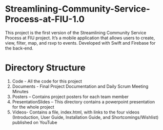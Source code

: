 # Streamlining-Community-Service-Process-at-FIU-1.0

This project is the first version of the Streamlining Community Service Process at FIU project. It’s a mobile application that allows users to create, view, filter, map, and rsvp to events. Developed with Swift and Firebase for the back-end.

# Directory Structure
1. Code - All the code for this project
2. Documents - Final Project Documentation and Daily Scrum Meeting Minutes
3. Posters – Contains project posters for each team member  
4. PresentationSlides – This directory contains a powerpoint presentation for the whole project
5. Videos- Contains a file, index.html, with links to the four videos (Introduction, User Guide, Installation Guide, and Shortcomings/Wishlist) published on YouTube
